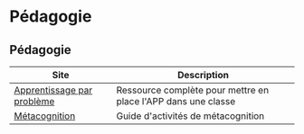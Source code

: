 # Pédagogie

## Pédagogie

| Site                                                                                                             | Description                                                   |
| ---------------------------------------------------------------------------------------------------------------- | ------------------------------------------------------------- |
| [Apprentissage par problème](https://aide.ccdmd.qc.ca/oas/fr/node/120)                                           | Ressource complète pour mettre en place l'APP dans une classe |
| [Métacognition](https://www.globalmetacognition.com/post/metacognition-activities-strategies-the-ultimate-guide) | Guide d'activités de métacognition                            |
